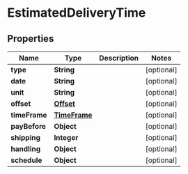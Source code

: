 
# EstimatedDeliveryTime

## Properties
Name | Type | Description | Notes
------------ | ------------- | ------------- | -------------
**type** | **String** |  |  [optional]
**date** | **String** |  |  [optional]
**unit** | **String** |  |  [optional]
**offset** | [**Offset**](Offset.md) |  |  [optional]
**timeFrame** | [**TimeFrame**](TimeFrame.md) |  |  [optional]
**payBefore** | **Object** |  |  [optional]
**shipping** | **Integer** |  |  [optional]
**handling** | **Object** |  |  [optional]
**schedule** | **Object** |  |  [optional]



